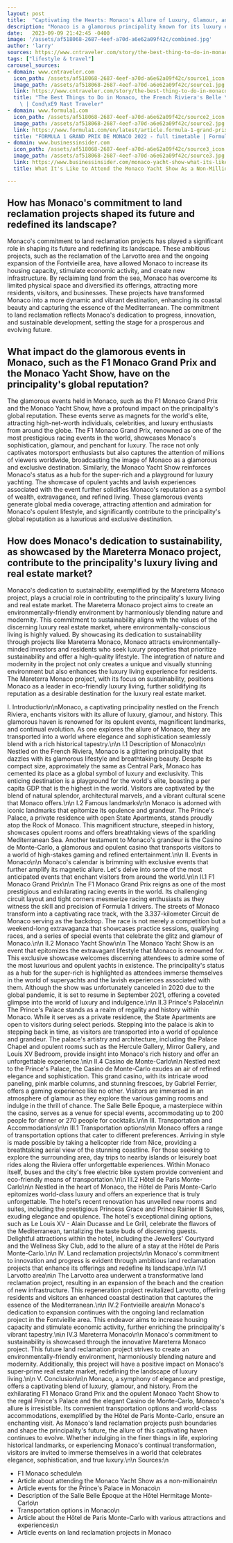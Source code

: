 ```yaml
---
layout: post
title:  "Captivating the Hearts: Monaco's Allure of Luxury, Glamour, and History"
description: "Monaco is a glamorous principality known for its luxury events, super yachts, fast cars, and rich history. It is also home to famous landmarks such as the Prince's Palace and the Casino de Monte-Carlo. In recent years, Monaco has become more accessible to travelers looking for a longer stay, with new attractions and renovated hotels. The principality is located on the French Riviera and is about the same size as Central Park."
date:   2023-09-09 21:42:45 -0400
image: '/assets/af518068-2687-4eef-a70d-a6e62a09f42c/combined.jpg'
author: 'larry'
sources: https://www.cntraveler.com/story/the-best-thing-to-do-in-monaco https://www.formula1.com/en/latest/article.formula-1-grand-prix-de-monaco-2022-timetable.1kBhZAwBrOkqhUYREVhFYr.html https://www.businessinsider.com/monaco-yacht-show-what-its-like-to-attend-not-a-millionaire-photos https://www.visitmonaco.com/en/place/monuments-museums/22156/prince-s-palace https://meetings.montecarlosbm.com/en/uniques-venues/salle-belle-epoque https://www.heremagazine.com/articles/monaco-normal-guide https://www.montecarlosbm.com/en/hotel-monaco/hotel-paris-monte-carlo https://blog.lacosta-properties-monaco.com/monaco-land-reclamation-projects/
tags: ["lifestyle & travel"]
carousel_sources:
- domain: www.cntraveler.com
  icon_path: /assets/af518068-2687-4eef-a70d-a6e62a09f42c/source1_icon.jpg
  image_path: /assets/af518068-2687-4eef-a70d-a6e62a09f42c/source1.jpg
  link: https://www.cntraveler.com/story/the-best-thing-to-do-in-monaco
  title: "The Best Things to Do in Monaco, the French Riviera's Belle \xC9poque Gem\
    \ | Cond\xE9 Nast Traveler"
- domain: www.formula1.com
  icon_path: /assets/af518068-2687-4eef-a70d-a6e62a09f42c/source2_icon.jpg
  image_path: /assets/af518068-2687-4eef-a70d-a6e62a09f42c/source2.jpg
  link: https://www.formula1.com/en/latest/article.formula-1-grand-prix-de-monaco-2022-timetable.1kBhZAwBrOkqhUYREVhFYr.html
  title: "FORMULA 1 GRAND PRIX DE MONACO 2022 - full timetable | Formula 1\xC2\xAE"
- domain: www.businessinsider.com
  icon_path: /assets/af518068-2687-4eef-a70d-a6e62a09f42c/source3_icon.jpg
  image_path: /assets/af518068-2687-4eef-a70d-a6e62a09f42c/source3.jpg
  link: https://www.businessinsider.com/monaco-yacht-show-what-its-like-to-attend-not-a-millionaire-photos
  title: What It's Like to Attend the Monaco Yacht Show As a Non-Millionaire

---
```


## How has Monaco's commitment to land reclamation projects shaped its future and redefined its landscape?
Monaco's commitment to land reclamation projects has played a significant role in shaping its future and redefining its landscape. These ambitious projects, such as the reclamation of the Larvotto area and the ongoing expansion of the Fontvieille area, have allowed Monaco to increase its housing capacity, stimulate economic activity, and create new infrastructure. By reclaiming land from the sea, Monaco has overcome its limited physical space and diversified its offerings, attracting more residents, visitors, and businesses. These projects have transformed Monaco into a more dynamic and vibrant destination, enhancing its coastal beauty and capturing the essence of the Mediterranean. The commitment to land reclamation reflects Monaco's dedication to progress, innovation, and sustainable development, setting the stage for a prosperous and evolving future.

## What impact do the glamorous events in Monaco, such as the F1 Monaco Grand Prix and the Monaco Yacht Show, have on the principality's global reputation?
The glamorous events held in Monaco, such as the F1 Monaco Grand Prix and the Monaco Yacht Show, have a profound impact on the principality's global reputation. These events serve as magnets for the world's elite, attracting high-net-worth individuals, celebrities, and luxury enthusiasts from around the globe. The F1 Monaco Grand Prix, renowned as one of the most prestigious racing events in the world, showcases Monaco's sophistication, glamour, and penchant for luxury. The race not only captivates motorsport enthusiasts but also captures the attention of millions of viewers worldwide, broadcasting the image of Monaco as a glamorous and exclusive destination. Similarly, the Monaco Yacht Show reinforces Monaco's status as a hub for the super-rich and a playground for luxury yachting. The showcase of opulent yachts and lavish experiences associated with the event further solidifies Monaco's reputation as a symbol of wealth, extravagance, and refined living. These glamorous events generate global media coverage, attracting attention and admiration for Monaco's opulent lifestyle, and significantly contribute to the principality's global reputation as a luxurious and exclusive destination.

## How does Monaco's dedication to sustainability, as showcased by the Mareterra Monaco project, contribute to the principality's luxury living and real estate market?
Monaco's dedication to sustainability, exemplified by the Mareterra Monaco project, plays a crucial role in contributing to the principality's luxury living and real estate market. The Mareterra Monaco project aims to create an environmentally-friendly environment by harmoniously blending nature and modernity. This commitment to sustainability aligns with the values of the discerning luxury real estate market, where environmentally-conscious living is highly valued. By showcasing its dedication to sustainability through projects like Mareterra Monaco, Monaco attracts environmentally-minded investors and residents who seek luxury properties that prioritize sustainability and offer a high-quality lifestyle. The integration of nature and modernity in the project not only creates a unique and visually stunning environment but also enhances the luxury living experience for residents. The Mareterra Monaco project, with its focus on sustainability, positions Monaco as a leader in eco-friendly luxury living, further solidifying its reputation as a desirable destination for the luxury real estate market.


I. Introduction\n\nMonaco, a captivating principality nestled on the French Riviera, enchants visitors with its allure of luxury, glamour, and history. This glamorous haven is renowned for its opulent events, magnificent landmarks, and continual evolution. As one explores the allure of Monaco, they are transported into a world where elegance and sophistication seamlessly blend with a rich historical tapestry.\n\n
I.1 Description of Monaco\n\n
Nestled on the French Riviera, Monaco is a glittering principality that dazzles with its glamorous lifestyle and breathtaking beauty. Despite its compact size, approximately the same as Central Park, Monaco has cemented its place as a global symbol of luxury and exclusivity. This enticing destination is a playground for the world's elite, boasting a per capita GDP that is the highest in the world. Visitors are captivated by the blend of natural splendor, architectural marvels, and a vibrant cultural scene that Monaco offers.\n\n
I.2 Famous landmarks\n\n
Monaco is adorned with iconic landmarks that epitomize its opulence and grandeur. The Prince's Palace, a private residence with open State Apartments, stands proudly atop the Rock of Monaco. This magnificent structure, steeped in history, showcases opulent rooms and offers breathtaking views of the sparkling Mediterranean Sea. Another testament to Monaco's grandeur is the Casino de Monte-Carlo, a glamorous and opulent casino that transports visitors to a world of high-stakes gaming and refined entertainment.\n\n
II. Events in Monaco\n\n
Monaco's calendar is brimming with exclusive events that further amplify its magnetic allure. Let's delve into some of the most anticipated events that enchant visitors from around the world.\n\n
II.1 F1 Monaco Grand Prix\n\n
The F1 Monaco Grand Prix reigns as one of the most prestigious and exhilarating racing events in the world. Its challenging circuit layout and tight corners mesmerize racing enthusiasts as they witness the skill and precision of Formula 1 drivers. The streets of Monaco transform into a captivating race track, with the 3.337-kilometer Circuit de Monaco serving as the backdrop. The race is not merely a competition but a weekend-long extravaganza that showcases practice sessions, qualifying races, and a series of special events that celebrate the glitz and glamour of Monaco.\n\n
II.2 Monaco Yacht Show\n\n
The Monaco Yacht Show is an event that epitomizes the extravagant lifestyle that Monaco is renowned for. This exclusive showcase welcomes discerning attendees to admire some of the most luxurious and opulent yachts in existence. The principality's status as a hub for the super-rich is highlighted as attendees immerse themselves in the world of superyachts and the lavish experiences associated with them. Although the show was unfortunately canceled in 2020 due to the global pandemic, it is set to resume in September 2021, offering a coveted glimpse into the world of luxury and indulgence.\n\n
II.3 Prince's Palace\n\n
The Prince's Palace stands as a realm of regality and history within Monaco. While it serves as a private residence, the State Apartments are open to visitors during select periods. Stepping into the palace is akin to stepping back in time, as visitors are transported into a world of opulence and grandeur. The palace's artistry and architecture, including the Palace Chapel and opulent rooms such as the Hercule Gallery, Mirror Gallery, and Louis XV Bedroom, provide insight into Monaco's rich history and offer an unforgettable experience.\n\n
II.4 Casino de Monte-Carlo\n\n
Nestled next to the Prince's Palace, the Casino de Monte-Carlo exudes an air of refined elegance and sophistication. This grand casino, with its intricate wood paneling, pink marble columns, and stunning frescoes, by Gabriel Ferrier, offers a gaming experience like no other. Visitors are immersed in an atmosphere of glamour as they explore the various gaming rooms and indulge in the thrill of chance. The Salle Belle Époque, a masterpiece within the casino, serves as a venue for special events, accommodating up to 200 people for dinner or 270 people for cocktails.\n\n
III. Transportation and Accommodations\n\n
III.1 Transportation options\n\n
Monaco offers a range of transportation options that cater to different preferences. Arriving in style is made possible by taking a helicopter ride from Nice, providing a breathtaking aerial view of the stunning coastline. For those seeking to explore the surrounding area, day trips to nearby islands or leisurely boat rides along the Riviera offer unforgettable experiences. Within Monaco itself, buses and the city's free electric bike system provide convenient and eco-friendly means of transportation.\n\n
III.2 Hôtel de Paris Monte-Carlo\n\n
Nestled in the heart of Monaco, the Hôtel de Paris Monte-Carlo epitomizes world-class luxury and offers an experience that is truly unforgettable. The hotel's recent renovation has unveiled new rooms and suites, including the prestigious Princess Grace and Prince Rainier III Suites, exuding elegance and opulence. The hotel's exceptional dining options, such as Le Louis XV - Alain Ducasse and Le Grill, celebrate the flavors of the Mediterranean, tantalizing the taste buds of discerning guests. Delightful attractions within the hotel, including the Jewellers' Courtyard and the Wellness Sky Club, add to the allure of a stay at the Hôtel de Paris Monte-Carlo.\n\n
IV. Land reclamation projects\n\n
Monaco's commitment to innovation and progress is evident through ambitious land reclamation projects that enhance its offerings and redefine its landscape.\n\n
IV.1 Larvotto area\n\n
The Larvotto area underwent a transformative land reclamation project, resulting in an expansion of the beach and the creation of new infrastructure. This regeneration project revitalized Larvotto, offering residents and visitors an enhanced coastal destination that captures the essence of the Mediterranean.\n\n
IV.2 Fontvieille area\n\n
Monaco's dedication to expansion continues with the ongoing land reclamation project in the Fontvieille area. This endeavor aims to increase housing capacity and stimulate economic activity, further enriching the principality's vibrant tapestry.\n\n
IV.3 Mareterra Monaco\n\n
Monaco's commitment to sustainability is showcased through the innovative Mareterra Monaco project. This future land reclamation project strives to create an environmentally-friendly environment, harmoniously blending nature and modernity. Additionally, this project will have a positive impact on Monaco's super-prime real estate market, redefining the landscape of luxury living.\n\n
V. Conclusion\n\n
Monaco, a symphony of elegance and prestige, offers a captivating blend of luxury, glamour, and history. From the exhilarating F1 Monaco Grand Prix and the opulent Monaco Yacht Show to the regal Prince's Palace and the elegant Casino de Monte-Carlo, Monaco's allure is irresistible. Its convenient transportation options and world-class accommodations, exemplified by the Hôtel de Paris Monte-Carlo, ensure an enchanting visit. As Monaco's land reclamation projects push boundaries and shape the principality's future, the allure of this captivating haven continues to evolve. Whether indulging in the finer things in life, exploring historical landmarks, or experiencing Monaco's continual transformation, visitors are invited to immerse themselves in a world that celebrates elegance, sophistication, and true luxury.\n\n
Sources:\n
- F1 Monaco schedule\n
- Article about attending the Monaco Yacht Show as a non-millionaire\n
- Article events for the Prince's Palace in Monaco\n
- Description of the Salle Belle Époque at the Hôtel Hermitage Monte-Carlo\n
- Transportation options in Monaco\n
- Article about the Hôtel de Paris Monte-Carlo with various attractions and experiences\n
- Article events on land reclamation projects in Monaco

